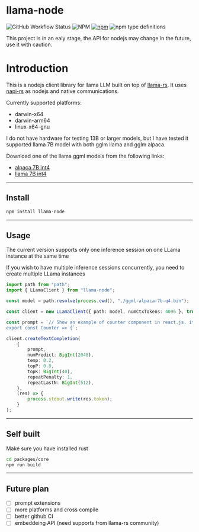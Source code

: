 # llama-node

![GitHub Workflow Status](https://img.shields.io/github/actions/workflow/status/hlhr202/llama-node/llama-build.yml)
![NPM](https://img.shields.io/npm/l/llama-node)
[<img alt="npm" src="https://img.shields.io/npm/v/llama-node">](https://www.npmjs.com/package/llama-node)
![npm type definitions](https://img.shields.io/npm/types/llama-node)

This project is in an ealy stage, the API for nodejs may change in the future, use it with caution.

# Introduction

This is a nodejs client library for llama LLM built on top of [llama-rs](https://github.com/setzer22/llama-rs). It uses [napi-rs](https://github.com/napi-rs/napi-rs) as nodejs and native communications.

Currently supported platforms:
- darwin-x64
- darwin-arm64
- linux-x64-gnu


I do not have hardware for testing 13B or larger models, but I have tested it supported llama 7B model with both gglm llama and gglm alpaca.

Download one of the llama ggml models from the following links:
- [alpaca 7B int4](https://huggingface.co/hlhr202/alpaca-7B-ggml-int4/blob/main/ggml-alpaca-7b-q4.bin)
- [llama 7B int4](https://huggingface.co/hlhr202/llama-7B-ggml-int4/blob/main/ggml-model-q4_0.bin)

---

## Install
```bash
npm install llama-node
```

---

## Usage

The current version supports only one inference session on one LLama instance at the same time

If you wish to have multiple inference sessions concurrently, you need to create multiple LLama instances

```typescript
import path from "path";
import { LLamaClient } from "llama-node";

const model = path.resolve(process.cwd(), "./ggml-alpaca-7b-q4.bin");

const client = new LLamaClient({ path: model, numCtxTokens: 4096 }, true);

const prompt = `// Show an example of counter component in react.js. it has increment and decrement buttons where they change the state by 1.
export const Counter => {`;

client.createTextCompletion(
    {
        prompt,
        numPredict: BigInt(2048),
        temp: 0.2,
        topP: 0.8,
        topK: BigInt(40),
        repeatPenalty: 1,
        repeatLastN: BigInt(512),
    },
    (res) => {
        process.stdout.write(res.token);
    }
);
```

---

## Self built

Make sure you have installed rust

```bash
cd packages/core
npm run build
```

---

## Future plan
- [ ] prompt extensions
- [ ] more platforms and cross compile
- [ ] better github CI
- [ ] embeddeing API (need supports from llama-rs community)
